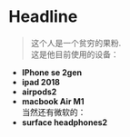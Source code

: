 # Headline

> 这个人是一个贫穷的果粉.  
这是他目前使用的设备：  
+ **IPhone se 2gen**  
+ **ipad 2018**  
+ **airpods2**  
+ **macbook Air M1**  
当然还有微软的：  
+ **surface headphones2**
